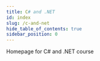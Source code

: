 ```yaml
---
title: C# and .NET
id: index
slug: /c-and-net
hide_table_of_contents: true
sidebar_position: 0
---
```


Homepage for C# and .NET course
